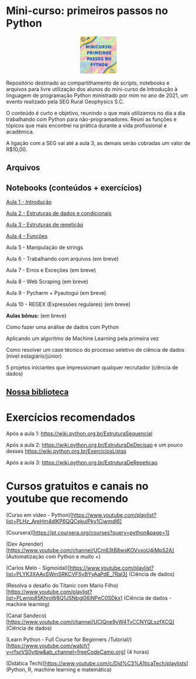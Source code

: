 # Mini-curso: primeiros passos no Python

<p align="center">
  <img src="https://github.com/Patotricks15/Minicurso_Python/blob/main/minucurso.jfif" width="20%" title="hover text">
</p>

Repositório destinado ao compartilhamento de scripts, notebooks e arquivos para livre utilização dos alunos do mini-curso de Introdução à linguagem de programação Python ministrado por mim no ano de 2021, um evento realizado pela SEG Rural Geophysics S.C.

O conteúdo é curto e objetivo, reunindo o que mais utilizamos no dia a dia trabalhando com Python para não-programadores. Reuní as funções e tópicos que mais encontrei na prática durante a vida profissional e acadêmica.

A ligação com a SEG vai até a aula 3, as demais serão cobradas um valor de R$10,00.
## Arquivos


## Notebooks (conteúdos + exercícios)
[Aula 1 - Introdução](https://colab.research.google.com/drive/1mygo9Cb-Fx700CQ2ijreBIQQkXeA7nYZ#scrollTo=HlcezFRGKCDn)

[Aula 2 - Estruturas de dados e condicionais](https://colab.research.google.com/drive/1_2Q8arslQ2LjuM-CeTK1sh5EgHprep6U)

[Aula 3 - Estruturas de repetição](https://colab.research.google.com/drive/1-zFo3Iaiew_JgdnuKsO2MSthEvDlTbs9?usp=sharing)

[Aula 4 - Funções](https://colab.research.google.com/drive/19KS3dzpJdXxWsbdnbs1a5tcWpGH8BcnK#scrollTo=i1M_A-K00CbX)

Aula 5 - Manipulação de strings

Aula 6 - Trabalhando com arquivos (em breve)

Aula 7 - Erros e Exceções (em breve)

Aula 8 - Web Scraping (em breve)

Aula 9 - Pycharm + Pyautogui (em breve)

Aula 10 - REGEX (Expressões regulares)  (em breve)

**Aulas bônus:**  (em breve)

Como fazer uma análise de dados com Python

Aplicando um algoritmo de Machine Learning pela primeira vez

Como resolver um case técnico do processo seletivo de ciência de dados (nível estagiário/júnior) 

5 projetos iniciantes que impressionam qualquer recrutador (ciência de dados)


## [Nossa biblioteca](https://github.com/Patotricks15/Minicurso_Python/tree/main/Biblioteca)

# Exercícios recomendados
Após a aula 1: https://wiki.python.org.br/EstruturaSequencial

Após a aula 2: https://wiki.python.org.br/EstruturaDeDecisao e um pouco desses https://wiki.python.org.br/ExerciciosListas

Após a aula 3: https://wiki.python.org.br/EstruturaDeRepeticao


# Cursos gratuitos e canais no youtube que recomendo
(Curso em vídeo - Python)[https://www.youtube.com/playlist?list=PLHz_AreHm4dlKP6QQCekuIPky1CiwmdI6]

(Coursera)[https://pt.coursera.org/courses?query=python&page=1]

(Dev Aprender)[https://www.youtube.com/channel/UCm63tB8wsKOVvxoU4iMpS2A] (Automatização com Python e muito +)

(Carlos Melo - Sigmoidal)[https://www.youtube.com/playlist?list=PLYK3XAAvSWmSRKCVFSyBYyAaPdE_7Ral3] (Ciência de dados)

(Resolva o desafio do Titanic com Mario Filho)[https://www.youtube.com/playlist?list=PLwnip85KhroW8Q1JSNbgl06iNPeC0SDkx] (Ciência de dados - machine learning)

(Canal Sandeco)[https://www.youtube.com/channel/UCIQne9yW4TvCCNYQLszfXCQ] (Ciência de dados)

(Learn Python - Full Course for Beginners /Tutorial/)[https://www.youtube.com/watch?v=rfscVS0vtbw&ab_channel=freeCodeCamp.org] (4 horas)

(Didática Tech)[https://www.youtube.com/c/Did%C3%A1ticaTech/playlists] (Python, R, machine learning e matemática)
